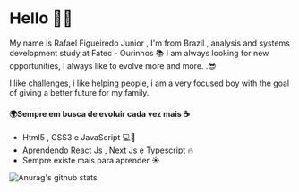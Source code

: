 # Hello 👋🏼
My name is Rafael Figueiredo Junior , I'm from Brazil , analysis and systems development study at Fatec - Ourinhos 📚 I am always looking for new opportunities, I always like to evolve more and more. .😎

I like challenges, i like helping people, i am a very focused boy with the goal of giving a better future for my family.

#### 🌍Sempre em busca de evoluir cada vez mais ☕

- Html5 , CSS3 e JavaScript 💻💓
- Aprendendo React Js , Next Js e Typescript 🔥
- Sempre existe mais para aprender ☀


![Anurag's github stats](https://github-readme-stats.vercel.app/api?username=RafaelFigueiredo2203)
